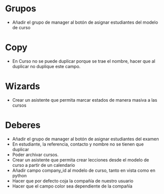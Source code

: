 # Grupos
* Añadir el grupo de manager al botón de asignar estudiantes del modelo de curso
  
# Copy
* En Curso no se puede duplicar porque se trae el nombre, hacer que al duplicar no duplique este campo.

# Wizards
* Crear un asistente que permita marcar estados de manera masiva a las cursos

# Deberes
* Añadir el grupo de manager al botón de asignar estudiantes del examen
* En estudiante, la referencia, contacto y nombre no se tienen que duplicar
* Poder archivar cursos.
* Crear un asistente que permita crear lecciones desde el modelo de curso a partir de un calendario
* Añadir campo company_id al modelo de curso, tanto en vista como en python
* Hacer que por defecto coja la compañía de nuestro usuario
* Hacer que el campo color sea dependiente de la compañía
